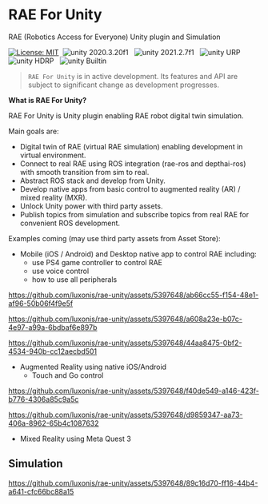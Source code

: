 # RAE For Unity
RAE (Robotics Access for Everyone) Unity plugin and Simulation

[![License: MIT](https://img.shields.io/badge/License-MIT-green.svg)](https://opensource.org/licenses/MIT)&nbsp;
<img src="https://img.shields.io/badge/unity-2020.3.20f1-green.svg?style=flat-square" alt="unity 2020.3.20f1">
&nbsp;
<img src="https://img.shields.io/badge/unity-2021.2.7f1-green.svg?style=flat-square" alt="unity 2021.2.7f1">
&nbsp;
<img src="https://img.shields.io/badge/unity-URP-green.svg?style=flat-square" alt="unity URP">
&nbsp;
<img src="https://img.shields.io/badge/unity-HDRP-green.svg?style=flat-square" alt="unity HDRP">
&nbsp;
<img src="https://img.shields.io/badge/unity-Builtin-green.svg?style=flat-square" alt="unity Builtin">
&nbsp;

> `RAE For Unity` is in active development. Its features and API are subject to significant change as development progresses.

**What is RAE For Unity?**

RAE For Unity is Unity plugin enabling RAE robot digital twin simulation.

Main goals are:

- Digital twin of RAE (virtual RAE simulation) enabling development in virtual environment.
- Connect to real RAE using ROS integration (rae-ros and depthai-ros) with smooth transition from sim to real.
- Abstract ROS stack and develop from Unity.
- Develop native apps from basic control to augmented reality (AR) / mixed reality (MXR).
- Unlock Unity power with third party assets.
- Publish topics from simulation and subscribe topics from real RAE for convenient ROS development.

Examples coming (may use third party assets from Asset Store):
- Mobile (iOS / Android) and Desktop native app to control RAE including: 
  - use PS4 game controller to control RAE
  - use voice control
  - how to use all peripherals

 

https://github.com/luxonis/rae-unity/assets/5397648/ab66cc55-f154-48e1-af96-50b06f4f9e5f



https://github.com/luxonis/rae-unity/assets/5397648/a608a23e-b07c-4e97-a99a-6bdbaf6e897b




https://github.com/luxonis/rae-unity/assets/5397648/44aa8475-0bf2-4534-940b-cc12aecbd501



    
- Augmented Reality using native iOS/Android
  - Touch and Go control





https://github.com/luxonis/rae-unity/assets/5397648/f40de549-a146-423f-b776-4306a85c9a5c




https://github.com/luxonis/rae-unity/assets/5397648/d9859347-aa73-406a-8962-65b4c1087632


 
    
- Mixed Reality using Meta Quest 3

## Simulation



https://github.com/luxonis/rae-unity/assets/5397648/89c16d70-ff16-44b4-a641-cfc66bc88a15


